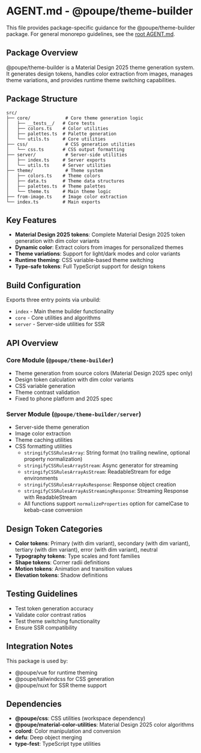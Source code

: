 # AGENT.md - @poupe/theme-builder

This file provides package-specific guidance for the @poupe/theme-builder
package. For general monorepo guidelines, see the
[root AGENT.md](../../AGENT.md).

## Package Overview

@poupe/theme-builder is a Material Design 2025 theme generation system. It
generates design tokens, handles color extraction from images, manages
theme variations, and provides runtime theme switching capabilities.

## Package Structure

```text
src/
├── core/             # Core theme generation logic
│   ├── __tests__/   # Core tests
│   ├── colors.ts    # Color utilities
│   ├── palettes.ts  # Palette generation
│   └── utils.ts     # Core utilities
├── css/              # CSS generation utilities
│   └── css.ts       # CSS output formatting
├── server/           # Server-side utilities
│   ├── index.ts     # Server exports
│   └── utils.ts     # Server utilities
├── theme/            # Theme system
│   ├── colors.ts    # Theme colors
│   ├── data.ts      # Theme data structures
│   ├── palettes.ts  # Theme palettes
│   └── theme.ts     # Main theme logic
├── from-image.ts    # Image color extraction
└── index.ts         # Main exports
```

## Key Features

- **Material Design 2025 tokens**: Complete Material Design 2025 token
  generation with dim color variants
- **Dynamic color**: Extract colors from images for personalized
  themes
- **Theme variations**: Support for light/dark modes and color variants
- **Runtime theming**: CSS variable-based theme switching
- **Type-safe tokens**: Full TypeScript support for design tokens

## Build Configuration

Exports three entry points via unbuild:
- `index` - Main theme builder functionality
- `core` - Core utilities and algorithms
- `server` - Server-side utilities for SSR

## API Overview

### Core Module (`@poupe/theme-builder`)
- Theme generation from source colors (Material Design 2025 spec only)
- Design token calculation with dim color variants
- CSS variable generation
- Theme contrast validation
- Fixed to phone platform and 2025 spec

### Server Module (`@poupe/theme-builder/server`)
- Server-side theme generation
- Image color extraction
- Theme caching utilities
- CSS formatting utilities
  - `stringifyCSSRulesArray`: String format (no trailing newline,
    optional property normalization)
  - `stringifyCSSRulesArrayStream`: Async generator for streaming
  - `stringifyCSSRulesArrayAsStream`: ReadableStream for edge environments
  - `stringifyCSSRulesArrayAsResponse`: Response object creation
  - `stringifyCSSRulesArrayAsStreamingResponse`: Streaming Response
    with ReadableStream
  - All functions support `normalizeProperties` option for camelCase
    to kebab-case conversion

## Design Token Categories

- **Color tokens**: Primary (with dim variant), secondary (with dim
  variant), tertiary (with dim variant), error (with dim variant),
  neutral
- **Typography tokens**: Type scales and font families
- **Shape tokens**: Corner radii definitions
- **Motion tokens**: Animation and transition values
- **Elevation tokens**: Shadow definitions

## Testing Guidelines

- Test token generation accuracy
- Validate color contrast ratios
- Test theme switching functionality
- Ensure SSR compatibility

## Integration Notes

This package is used by:
- @poupe/vue for runtime theming
- @poupe/tailwindcss for CSS generation
- @poupe/nuxt for SSR theme support

## Dependencies

- **@poupe/css**: CSS utilities (workspace dependency)
- **@poupe/material-color-utilities**: Material Design 2025 color algorithms
- **colord**: Color manipulation and conversion
- **defu**: Deep object merging
- **type-fest**: TypeScript type utilities
